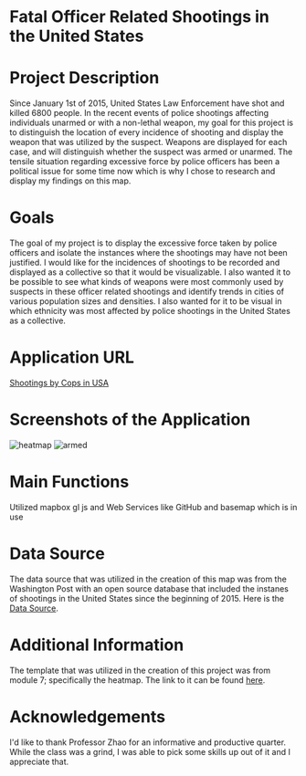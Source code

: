 # Fatal Officer Related Shootings in the United States
<h1>Project Description</h1>
<p>Since January 1st of 2015, United States Law Enforcement have shot and killed 6800 people. In the recent events of police shootings affecting individuals unarmed or with a non-lethal weapon, my goal for this project is to distinguish the location of every incidence of shooting and display the weapon that was utilized by the suspect. Weapons are displayed for each case, and will distinguish whether the suspect was armed or unarmed. The tensile situation regarding excessive force by police officers has been a political issue for some time now which is why I chose to research and display my findings on this map.</p>

<h1> Goals </h1> 
The goal of my project is to display the excessive force taken by police officers and isolate the instances where the shootings may have not been justified. I would like for the incidences of shootings to be recorded and displayed as a collective so that it would be visualizable. I also wanted it to be possible to see what kinds of weapons were most commonly used by suspects in these officer related shootings and identify trends in cities of various population sizes and densities. I also wanted for it to be visual in which ethnicity was most affected by police shootings in the United States as a collective. 

<h1> Application URL </h1>
<a href="https://vksath00.github.io/Final_Project_Vksatham/">Shootings by Cops in USA</a>

<h1>Screenshots of the Application </h1>

![heatmap](https://user-images.githubusercontent.com/49254474/145764391-aad91bfb-f39a-45ed-ab99-1dbfcbdd53bb.JPG)
![armed](https://user-images.githubusercontent.com/49254474/145764759-228398dd-548e-4ffa-9fed-8b6edd8152c0.JPG)


<h1> Main Functions </h1>
<p> Utilized mapbox gl js and Web Services like GitHub and basemap which is in use</p>

<h1> Data Source </h1>
<p> The data source that was utilized in the creation of this map was from the Washington Post with an open source database that included the instanes of shootings in the United States since the beginning of 2015. Here is the <a href="https://www.washingtonpost.com/graphics/investigations/police-shootings-database/">Data Source</a>. </p>

<h1> Additional Information </h1>
<p> The template that was utilized in the creation of this project was from module 7; specifically the heatmap. The link to it can be found <a href="https://github.com/jakobzhao/geog495/blob/main/modules/module07/heatmap.html">here</a>. </p></p>

<h1> Acknowledgements </h1>
<p> I'd like to thank Professor Zhao for an informative and productive quarter. While the class was a grind, I was able to pick some skills up out of it and I appreciate that.</p>
